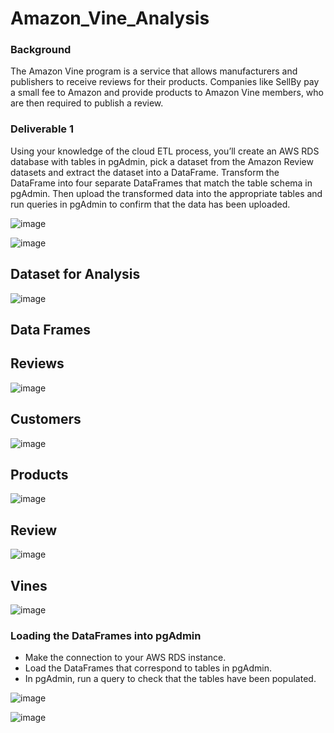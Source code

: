 # Amazon_Vine_Analysis

### Background
The Amazon Vine program is a service that allows manufacturers and publishers to receive reviews for their products. Companies like SellBy pay a small fee to Amazon and provide products to Amazon Vine members, who are then required to publish a review.

### Deliverable 1 
Using your knowledge of the cloud ETL process, you’ll create an AWS RDS database with tables in pgAdmin, pick a dataset from the Amazon Review datasets and extract the dataset into a DataFrame. Transform the DataFrame into four separate DataFrames that match the table schema in pgAdmin. Then upload the transformed data into the appropriate tables and run queries in pgAdmin to confirm that the data has been uploaded.

![image](https://user-images.githubusercontent.com/57301554/121820089-71986a80-cc56-11eb-8170-f910a14a1b4d.png)

![image](https://user-images.githubusercontent.com/57301554/121820205-3fd3d380-cc57-11eb-9054-0f6c88af4b4c.png)


## Dataset for Analysis

![image](https://user-images.githubusercontent.com/57301554/121820264-89242300-cc57-11eb-8339-2a57d043e28e.png)

## Data Frames

## Reviews

![image](https://user-images.githubusercontent.com/57301554/121821970-0e143a00-cc62-11eb-947c-f677153fa625.png)

## Customers

![image](https://user-images.githubusercontent.com/57301554/121822018-4e73b800-cc62-11eb-9985-59f05279efc9.png)

## Products

![image](https://user-images.githubusercontent.com/57301554/121822024-5f242e00-cc62-11eb-84e3-6955949df728.png)

## Review

![image](https://user-images.githubusercontent.com/57301554/121822046-8844be80-cc62-11eb-8bc1-b745a36658fe.png)

## Vines

![image](https://user-images.githubusercontent.com/57301554/121822062-9db9e880-cc62-11eb-981e-a345736884c0.png)

### Loading the DataFrames into pgAdmin
- Make the connection to your AWS RDS instance.
- Load the DataFrames that correspond to tables in pgAdmin.
- In pgAdmin, run a query to check that the tables have been populated.

![image](https://user-images.githubusercontent.com/57301554/121822745-4cabf380-cc66-11eb-82c1-7116d249395c.png)

![image](https://user-images.githubusercontent.com/57301554/121822779-80871900-cc66-11eb-9370-489f385c194f.png)





